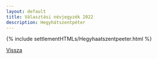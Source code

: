 ```yaml
---
layout: default
title: Választási névjegyzék 2022
description: Hegyhátszentpéter
---
```


{% include settlementHTMLs/Hegyhaatszentpeeter.html %}

[Vissza](./)